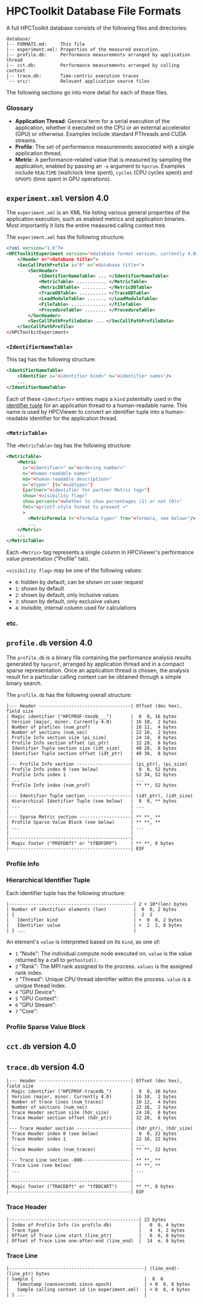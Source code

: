 HPCToolkit Database File Formats
================================

A full HPCToolkit database consists of the following files and directories:

    database/
    |-- FORMATS.md:     This file
    |-- experiment.xml: Properties of the measured execution.
    |-- profile.db:     Performance measurements arranged by application thread
    |-- cct.db:         Performance measurements arranged by calling context
    |-- trace.db:       Time-centric execution traces
    `-- src/:           Relevant application source files

The following sections go into more detail for each of these files.

### Glossary ###
- **Application Thread**: General term for a serial execution of the
  application, whether it executed on the CPU or an external accelerator (GPU)
  or otherwise. Examples include standard PThreads and CUDA streams.
- **Profile**: The set of performance measurements associated with a single
  application thread.
- **Metric**: A performance-related value that is measured by sampling the
  application, enabled by passing an `-e` argument to `hpcrun`. Examples
  include `REALTIME` (wallclock time spent), `cycles` (CPU cycles spent) and
  `GPUOPS` (time spent in GPU operations).

`experiment.xml` version 4.0
----------------------------

The `experiment.xml` is an XML file listing various general properties of the
application execution, such as enabled metrics and application binaries. Most
importantly it lists the entire measured calling context tree.

The `experiment.xml` has the following structure:
```xml
<?xml version="1.0"?>
<HPCToolkitExperiment version="<database format version, currently 4.0>">
    </Header n="<database title>">
    <SecCallPathProfile i="0" n="<database title>">
        <SecHeader>
            <IdentifierNameTable> ... </IdentifierNameTable>
            <MetricTable> ........... </MetricTable>
            <MetricDBTable> ......... </MetricDBTable>
            <TraceDBTable> .......... </TraceDBTable>
            <LoadModuleTable> ....... </LoadModuleTable>
            <FileTable> ............. </FileTable>
            <ProcedureTable> ........ </ProcedureTable>
        </SecHeader>
        <SecCallPathProfileData> ... </SecCallPathProfileData>
    </SecCallPathProfile>
</HPCToolkitExperiment>
```

### `<IdentifierNameTable>` ###

This tag has the following structure:
```xml
<IdentifierNameTable>
    <Identifier i="<identifier kind>" n="<identifier name>"/>
    ...
</IdentifierNameTable>
```

Each of these `<Identifier>` entries maps a `kind` potentially used in the
[identifier tuple](#hierarchical-identifier-tuple) for an application thread
to a human-readable name. This name is used by HPCViewer to convert an
identifier tuple into a human-readable identifier for the application thread.

### `<MetricTable>` ###

The `<MetricTable>` tag has the following structure:
```xml
<MetricTable>
    <Metric
      i="<identifier>" o="<ordering number>"
      n="<human-readable name>"
      md="<human-readable description>"
      v="<type>" [t="<subtype>"]
      [partner="<identifier for partner Metric tag>"]
      show="<visibility flag>"
      show-percent="<whether to show percentages (1) or not (0)>"
      fmt="<printf-style format to present >"
      >
        <MetricFormula t="<formula type>" frm="<formala, see below>"/>
        ...
    </Metric>
    ...
</MetricTable>
```

Each `<Metric>` tag represents a single column in HPCViewer's performance value
presentation ("Profile" tab).

`<visibility flag>` may be one of the following values:
 - `0`: hidden by default, can be shown on user request
 - `1`: shown by default
 - `2`: shown by default, only inclusive values
 - `3`: shown by default, only exclusive values
 - `4`: invisible, internal column used for calculations

### etc. ###

`profile.db` version 4.0
------------------------

The `profile.db` is a binary file containing the performance analysis results
generated by `hpcprof`, arranged by application thread and in a compact sparse
representation. Once an application thread is chosen, the analysis result for
a particular calling context can be obtained through a simple binary search.

The `profile.db` has the following overall structure:

    |--- Header ----------------------------------| Offset (dec hex), field size
    | Magic identifier ("HPCPROF-tmsdb___")       |  0  0, 16 bytes
    | Version (major, minor. Currently 4.0)       | 16 10,  2 bytes
    | Number of profiles (num_prof)               | 18 12,  4 bytes
    | Number of sections (num_sec)                | 22 16,  2 bytes
    | Profile Info section size (pi_size)         | 24 18,  8 bytes
    | Profile Info section offset (pi_ptr)        | 32 20,  8 bytes
    | Identifier Tuple section size (idt_size)    | 40 28,  8 bytes
    | Identifier Tuple section offset (idt_ptr)   | 48 30,  8 bytes
    |                                             |
    |--- Profile Info section --------------------| (pi_ptr), (pi_size)
    | Profile Info index 0 (see below)            |  0  0, 52 bytes
    | Profile Info index 1                        | 52 34, 52 bytes
    | ...                                         | ...
    | Profile Info index (num_prof)               | ** **, 52 bytes
    |                                             |
    |--- Identifier Tuple section ----------------| (idt_ptr), (idt_size)
    | Hierarchical Identifier Tuple (see below)   |  0  0, ** bytes
    | ...                                         | ...
    |                                             |
    |--- Sparse Metric section -------------------| ** **, **
    | Profile Sparse Value Block (see below)      | ** **, **
    | ...                                         | ...
    |                                             |
    |---------------------------------------------|
    | Magic footer ("PROFDBft" or "tfBDFORP")     | ** **, 8 bytes
    |---------------------------------------------| EOF

### Profile Info ###

### Hierarchical Identifier Tuple ###

Each identifier tuple has the following structure:

    |----------------------------------------------| 2 + 10*(len) bytes
    | Number of identifier elements (len)          |  0  0, 2 bytes
    | {                                            |  2  2
    |   Identifier kind                            | +  0  0, 2 bytes
    |   Identifier value                           | +  2  2, 8 bytes
    | } ...                                        |

An element's `value` is interpreted based on its `kind`, as one of:
 - `1` "Node": The individual compute node executed on. `value` is the value
   returned by a call to `gethostid()`.
 - `2` "Rank": The MPI rank assigned to the process. `values` is the assigned
   rank index.
 - `3` "Thread": Unique CPU thread identifier within the process. `value` is a
   unique thread index.
 - `4` "GPU Device":
 - `5` "GPU Context":
 - `6` "GPU Stream":
 - `7` "Core":

### Profile Sparse Value Block ###

`cct.db` version 4.0
--------------------

`trace.db` version 4.0
----------------------

    |--- Header ----------------------------------| Offset (dec hex), field size
    | Magic identifier ("HPCPROF-tracedb_")       |  0  0, 16 bytes
    | Version (major, minor. Currently 4.0)       | 16 10,  2 bytes
    | Number of trace lines (num_traces)          | 18 12,  4 bytes
    | Number of sections (num_sec)                | 22 16,  2 bytes
    | Trace Header section size (hdr_size)        | 24 18,  8 bytes
    | Trace Header section offset (hdr_ptr)       | 32 20,  8 bytes
    |                                             |
    |--- Trace Header section --------------------| (hdr_ptr), (hdr_size)
    | Trace Header index 0 (see below)            |  0  0, 22 bytes
    | Trace Header index 1                        | 22 16, 22 bytes
    | ...                                         | ...
    | Trace Header index (num_traces)             | ** **, 22 bytes
    |                                             |
    |--- Trace Line section -000------------------| ** **, **
    | Trace Line (see below)                      | ** **, **
    | ...                                         | ...
    |                                             |
    |---------------------------------------------|
    | Magic footer ("TRACDBft" or "tfBDCART")     | ** **, 8 bytes
    |---------------------------------------------| EOF
    
### Trace Header ###

    |------------------------------------------------| 22 bytes
    | Index of Profile Info (in profile.db)          |   0  0, 4 bytes
    | Trace type                                     |   4  4, 2 bytes
    | Offset of Trace Line start (line_ptr)          |   6  6, 8 bytes
    | Offset of Trace Line one-after-end (line_end)  |  14  e, 8 bytes

### Trace Line ###

    |--------------------------------------------------| (line_end)-(line_ptr) bytes
    | Sample {                                         |  0  0
    |   Timestamp (nanoseconds since epoch)            | + 0  0, 8 bytes
    |   Sample calling context id (in experiment.xml)  | + 8  8, 4 bytes
    | } ...                                            |
